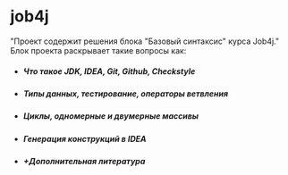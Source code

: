 # job4j

"Проект содержит решения блока "Базовый синтаксис" курса Job4j."
Блок проекта раскрывает такие вопросы как:

- ##### Что такое JDK, IDEA, Git, Github, Checkstyle
- ##### Типы данных, тестирование, операторы ветвления
- ##### Циклы, одномерные и двумерные массивы
- ##### Генерация конструкций в IDEA
- ##### +Дополнительная литература
